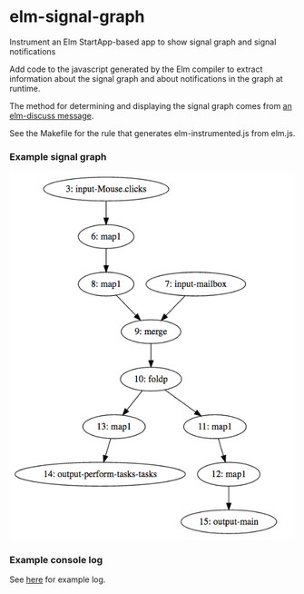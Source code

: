 # elm-signal-graph
Instrument an Elm StartApp-based app to show signal graph and signal notifications

Add code to the javascript generated by the Elm compiler to extract information
about the signal graph and about notifications in the graph at runtime.

The method for determining and displaying the signal graph comes from 
[an elm-discuss message](https://groups.google.com/d/msg/elm-discuss/_FtTHpTea4k/L1szwMd0BQAJ).

See the Makefile for the rule that generates elm-instrumented.js from elm.js.

### Example signal graph
![example graph](assets/graph.png)

### Example console log

See [here](assets/example.log) for example log.
